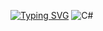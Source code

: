 
[![Typing SVG](https://readme-typing-svg.herokuapp.com?color=a88fff&lines=Hello+,+my+name+is+Ksenia)](https://git.io/typing-svg)
![C#](https://img.shields.io/badge/c%23-%23239120.svg?style=for-the-badge&logo=csharp&logoColor=white)
<!--
**Zakharka2005/Zakharka2005** is a ✨ _special_ ✨ repository because its `README.md` (this file) appears on your GitHub profile.

Here are some ideas to get you started:

- 🔭 I’m currently working on ...
- 🌱 I’m currently learning ...
- 👯 I’m looking to collaborate on ...
- 🤔 I’m looking for help with ...
- 💬 Ask me about ...
- 📫 How to reach me: ...
- 😄 Pronouns: ...
- ⚡ Fun fact: ...
-->
